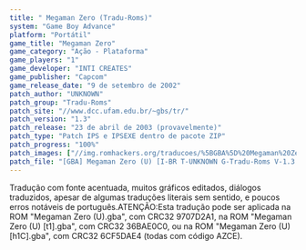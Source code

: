 ```yaml
---
title: " Megaman Zero (Tradu-Roms)"
system: "Game Boy Advance"
platform: "Portátil"
game_title: "Megaman Zero"
game_category: "Ação - Plataforma"
game_players: "1"
game_developer: "INTI CREATES"
game_publisher: "Capcom"
game_release_date: "9 de setembro de 2002"
patch_author: "UNKNOWN"
patch_group: "Tradu-Roms"
patch_site: "//www.dcc.ufam.edu.br/~gbs/tr/"
patch_version: "1.3"
patch_release: "23 de abril de 2003 (provavelmente)"
patch_type: "Patch IPS e IPSEXE dentro de pacote ZIP"
patch_progress: "100%"
patch_images: ["//img.romhackers.org/traducoes/%5BGBA%5D%20Megaman%20Zero%20-%20Tradu-Roms%20-%201.png","//img.romhackers.org/traducoes/%5BGBA%5D%20Megaman%20Zero%20-%20Tradu-Roms%20-%202.png","//img.romhackers.org/traducoes/%5BGBA%5D%20Megaman%20Zero%20-%20Tradu-Roms%20-%203.png"]
patch_file: "[GBA] Megaman Zero (U) [I-BR T-UNKNOWN G-Tradu-Roms V-1.3 P-100% A-2003].zip"
---
```

Tradução com fonte acentuada, muitos gráficos editados, diálogos traduzidos, apesar de algumas traduções literais sem sentido, e poucos erros notáveis de português.ATENÇÃO:Esta tradução pode ser aplicada na ROM "Megaman Zero (U).gba", com CRC32 9707D2A1, na ROM "Megaman Zero (U) [t1].gba", com CRC32 36BAE0C0, ou na ROM "Megaman Zero (U) [h1C].gba", com CRC32 6CF5DAE4 (todas com código AZCE).